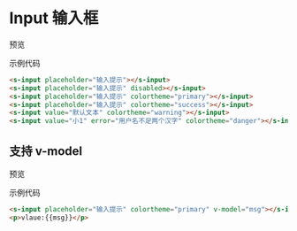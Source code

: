 # Input 输入框

预览

<input-demo></input-demo>

示例代码

```html
<s-input placeholder="输入提示"></s-input>
<s-input placeholder="输入提示" disabled></s-input>
<s-input placeholder="输入提示" colortheme="primary"></s-input>
<s-input placeholder="输入提示" colortheme="success"></s-input>
<s-input value="默认文本" colortheme="warning"></s-input>
<s-input value="小1" error="用户名不足两个汉字" colortheme="danger"></s-input>
```

## 支持 v-model

预览

<input-demo1></input-demo1>

示例代码

```html
<s-input placeholder="输入提示" colortheme="primary" v-model="msg"></s-input>
<p>vlaue:{{msg}}</p>
```
